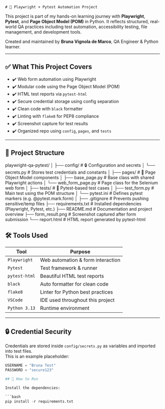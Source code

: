     # 🧪 Playwright + Pytest Automation Project

This project is part of my hands-on learning journey with **Playwright**, **Pytest**, and **Page Object Model (POM)** in Python. It reflects structured, real-world QA practices including test automation, accessibility testing, file management, and development tools.

Created and maintained by **Bruna Vignola de Marco**, QA Engineer & Python learner.

---

## ✅ What This Project Covers

- ✔️ Web form automation using Playwright
- ✔️ Modular code using the Page Object Model (POM)
- ✔️ HTML test reports via `pytest-html`
- ✔️ Secure credential storage using config separation
- ✔️ Clean code with `black` formatter
- ✔️ Linting with `flake8` for PEP8 compliance
- ✔️ Screenshot capture for test results
- ✔️ Organized repo using `config`, `pages`, and `tests`

---

## 📂 Project Structure


 
playwright-qa-pytest/
│
├── config/                     # 🔒 Configuration and secrets
│   └── secrets.py              # Stores test credentials and constants
│
├── pages/                      # 🧱 Page Object Model components
│   ├── base_page.py            # Base class with shared Playwright actions
│   └── web_form_page.py        # Page class for the Selenium web form
│
├── tests/                      # 🧪 Pytest-based test cases
│   ├── test_form.py            # Main test using the POM structure
│   └── pytest.ini              # Defines pytest markers (e.g. @pytest.mark.form)
│
├── .gitignore                  # Prevents pushing sensitive/temp files
├── requirements.txt            # Installed dependencies (Playwright, Pytest, etc.)
├── README.md                   # Documentation and project overview
├── form_result.png             # Screenshot captured after form submission
└── report.html                 # HTML report generated by pytest-html


 

## 🛠 Tools Used

| Tool            | Purpose                                   |
|-----------------|-------------------------------------------|
| `Playwright`    | Web automation & form interaction         |
| `Pytest`        | Test framework & runner                   |
| `pytest-html`   | Beautiful HTML test reports               |
| `black`         | Auto formatter for clean code             |
| `flake8`        | Linter for Python best practices          |
| `VSCode`        | IDE used throughout this project          |
| `Python 3.13`   | Runtime environment                       |

---

## 🔒 Credential Security

Credentials are stored inside `config/secrets.py` as variables and imported into test files.  
This is an example placeholder:

```python
USERNAME = "Bruna Test"
PASSWORD = "secure123"

## 🚀 How to Run

Install the dependencies:

```bash
pip install -r requirements.txt
